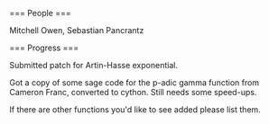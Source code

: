 === People ===

Mitchell Owen, Sebastian Pancrantz

=== Progress ===

Submitted patch for Artin-Hasse exponential.

Got a copy of some sage code for the p-adic gamma function from Cameron Franc, converted to cython.  Still needs some speed-ups.

If there are other functions you'd like to see added please list them.
